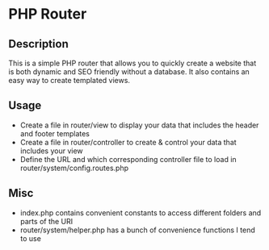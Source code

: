 PHP Router
==========
Description
-----------
This is a simple PHP router that allows you to quickly create a website that is both dynamic and SEO friendly without a database. It also contains an easy way to create templated views.

Usage
-----
- Create a file in router/view to display your data that includes the header and footer templates
- Create a file in router/controller to create & control your data that includes your view
- Define the URL and which corresponding controller file to load in router/system/config.routes.php

Misc
----
- index.php contains convenient constants to access different folders and parts of the URI
- router/system/helper.php has a bunch of convenience functions I tend to use
